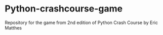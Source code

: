# Python-crashcourse-game
Repository for the game from 2nd edition of Python Crash Course by Eric Matthes
